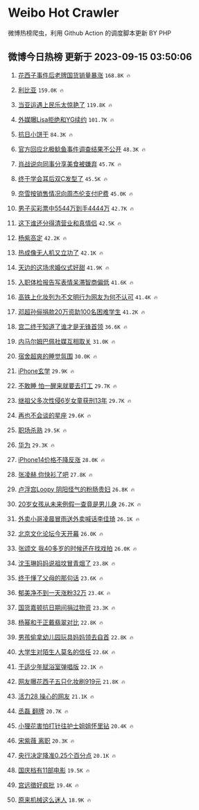 # Weibo Hot Crawler 



微博热榜爬虫，利用 Github Action 的调度脚本更新 BY PHP 


## 微博今日热榜 更新于 2023-09-15 03:50:06 
1. [花西子事件后老牌国货销量暴涨](https://s.weibo.com/weibo?q=%23%E8%8A%B1%E8%A5%BF%E5%AD%90%E4%BA%8B%E4%BB%B6%E5%90%8E%E8%80%81%E7%89%8C%E5%9B%BD%E8%B4%A7%E9%94%80%E9%87%8F%E6%9A%B4%E6%B6%A8%23&t=31&band_rank=1&Refer=top) `168.8K 🔥` 

1. [利比亚](https://s.weibo.com/weibo?q=%E5%88%A9%E6%AF%94%E4%BA%9A&t=31&band_rank=2&Refer=top) `159.0K 🔥` 

1. [当亚运遇上民乐太惊艳了](https://s.weibo.com/weibo?q=%23%E5%BD%93%E4%BA%9A%E8%BF%90%E9%81%87%E4%B8%8A%E6%B0%91%E4%B9%90%E5%A4%AA%E6%83%8A%E8%89%B3%E4%BA%86%23&t=31&band_rank=3&Refer=top) `119.8K 🔥` 

1. [外媒曝Lisa拒绝和YG续约](https://s.weibo.com/weibo?q=%23%E5%A4%96%E5%AA%92%E6%9B%9DLisa%E6%8B%92%E7%BB%9D%E5%92%8CYG%E7%BB%AD%E7%BA%A6%23&t=31&band_rank=4&Refer=top) `101.7K 🔥` 

1. [抗日小饼干](https://s.weibo.com/weibo?q=%E6%8A%97%E6%97%A5%E5%B0%8F%E9%A5%BC%E5%B9%B2&t=31&band_rank=5&Refer=top) `84.3K 🔥` 

1. [官方回应北极鲶鱼事件调查结果不公开](https://s.weibo.com/weibo?q=%23%E5%AE%98%E6%96%B9%E5%9B%9E%E5%BA%94%E5%8C%97%E6%9E%81%E9%B2%B6%E9%B1%BC%E4%BA%8B%E4%BB%B6%E8%B0%83%E6%9F%A5%E7%BB%93%E6%9E%9C%E4%B8%8D%E5%85%AC%E5%BC%80%23&t=31&band_rank=6&Refer=top) `48.3K 🔥` 

1. [肖战说向同事分享美食被嫌弃](https://s.weibo.com/weibo?q=%23%E8%82%96%E6%88%98%E8%AF%B4%E5%90%91%E5%90%8C%E4%BA%8B%E5%88%86%E4%BA%AB%E7%BE%8E%E9%A3%9F%E8%A2%AB%E5%AB%8C%E5%BC%83%23&t=31&band_rank=7&Refer=top) `45.7K 🔥` 

1. [终于学会耳后双C发型了](https://s.weibo.com/weibo?q=%E7%BB%88%E4%BA%8E%E5%AD%A6%E4%BC%9A%E8%80%B3%E5%90%8E%E5%8F%8CC%E5%8F%91%E5%9E%8B%E4%BA%86&t=31&band_rank=8&Refer=top) `45.5K 🔥` 

1. [奈雪按销售情况向周杰伦支付IP费](https://s.weibo.com/weibo?q=%23%E5%A5%88%E9%9B%AA%E6%8C%89%E9%94%80%E5%94%AE%E6%83%85%E5%86%B5%E5%90%91%E5%91%A8%E6%9D%B0%E4%BC%A6%E6%94%AF%E4%BB%98IP%E8%B4%B9%23&t=31&band_rank=9&Refer=top) `45.0K 🔥` 

1. [男子买彩票中5544万到手4444万](https://s.weibo.com/weibo?q=%23%E7%94%B7%E5%AD%90%E4%B9%B0%E5%BD%A9%E7%A5%A8%E4%B8%AD5544%E4%B8%87%E5%88%B0%E6%89%8B4444%E4%B8%87%23&t=31&band_rank=10&Refer=top) `42.7K 🔥` 

1. [这下谁还分得清营业和真情侣](https://s.weibo.com/weibo?q=%E8%BF%99%E4%B8%8B%E8%B0%81%E8%BF%98%E5%88%86%E5%BE%97%E6%B8%85%E8%90%A5%E4%B8%9A%E5%92%8C%E7%9C%9F%E6%83%85%E4%BE%A3&t=31&band_rank=11&Refer=top) `42.5K 🔥` 

1. [杨紫高定](https://s.weibo.com/weibo?q=%E6%9D%A8%E7%B4%AB%E9%AB%98%E5%AE%9A&t=31&band_rank=12&Refer=top) `42.2K 🔥` 

1. [热成像无人机又立功了](https://s.weibo.com/weibo?q=%23%E7%83%AD%E6%88%90%E5%83%8F%E6%97%A0%E4%BA%BA%E6%9C%BA%E5%8F%88%E7%AB%8B%E5%8A%9F%E4%BA%86%23&t=31&band_rank=13&Refer=top) `42.1K 🔥` 

1. [天边的这场求婚仪式好甜](https://s.weibo.com/weibo?q=%23%E5%A4%A9%E8%BE%B9%E7%9A%84%E8%BF%99%E5%9C%BA%E6%B1%82%E5%A9%9A%E4%BB%AA%E5%BC%8F%E5%A5%BD%E7%94%9C%23&t=31&band_rank=14&Refer=top) `41.9K 🔥` 

1. [入职体检报告写表情呆滞智商偏低](https://s.weibo.com/weibo?q=%23%E5%85%A5%E8%81%8C%E4%BD%93%E6%A3%80%E6%8A%A5%E5%91%8A%E5%86%99%E8%A1%A8%E6%83%85%E5%91%86%E6%BB%9E%E6%99%BA%E5%95%86%E5%81%8F%E4%BD%8E%23&t=31&band_rank=15&Refer=top) `41.6K 🔥` 

1. [高铁上化妆列为不文明行为网友为何不认可](https://s.weibo.com/weibo?q=%23%E9%AB%98%E9%93%81%E4%B8%8A%E5%8C%96%E5%A6%86%E5%88%97%E4%B8%BA%E4%B8%8D%E6%96%87%E6%98%8E%E8%A1%8C%E4%B8%BA%E7%BD%91%E5%8F%8B%E4%B8%BA%E4%BD%95%E4%B8%8D%E8%AE%A4%E5%8F%AF%23&t=31&band_rank=16&Refer=top) `41.4K 🔥` 

1. [邓超孙俪捐款20万资助100名困难学生](https://s.weibo.com/weibo?q=%23%E9%82%93%E8%B6%85%E5%AD%99%E4%BF%AA%E6%8D%90%E6%AC%BE20%E4%B8%87%E8%B5%84%E5%8A%A9100%E5%90%8D%E5%9B%B0%E9%9A%BE%E5%AD%A6%E7%94%9F%23&t=31&band_rank=17&Refer=top) `41.2K 🔥` 

1. [宫二终于知道了谁才是无锋首领](https://s.weibo.com/weibo?q=%E5%AE%AB%E4%BA%8C%E7%BB%88%E4%BA%8E%E7%9F%A5%E9%81%93%E4%BA%86%E8%B0%81%E6%89%8D%E6%98%AF%E6%97%A0%E9%94%8B%E9%A6%96%E9%A2%86&t=31&band_rank=18&Refer=top) `36.6K 🔥` 

1. [内马尔姆巴佩社媒互相取关](https://s.weibo.com/weibo?q=%23%E5%86%85%E9%A9%AC%E5%B0%94%E5%A7%86%E5%B7%B4%E4%BD%A9%E7%A4%BE%E5%AA%92%E4%BA%92%E7%9B%B8%E5%8F%96%E5%85%B3%23&t=31&band_rank=19&Refer=top) `31.0K 🔥` 

1. [宿舍超爽的睡觉氛围](https://s.weibo.com/weibo?q=%E5%AE%BF%E8%88%8D%E8%B6%85%E7%88%BD%E7%9A%84%E7%9D%A1%E8%A7%89%E6%B0%9B%E5%9B%B4&t=31&band_rank=20&Refer=top) `30.0K 🔥` 

1. [iPhone玄学](https://s.weibo.com/weibo?q=iPhone%E7%8E%84%E5%AD%A6&t=31&band_rank=21&Refer=top) `29.9K 🔥` 

1. [不敢睡 怕一醒来就要去打工](https://s.weibo.com/weibo?q=%E4%B8%8D%E6%95%A2%E7%9D%A1%20%E6%80%95%E4%B8%80%E9%86%92%E6%9D%A5%E5%B0%B1%E8%A6%81%E5%8E%BB%E6%89%93%E5%B7%A5&t=31&band_rank=22&Refer=top) `29.7K 🔥` 

1. [继祖父多次性侵6岁女童获刑13年](https://s.weibo.com/weibo?q=%23%E7%BB%A7%E7%A5%96%E7%88%B6%E5%A4%9A%E6%AC%A1%E6%80%A7%E4%BE%B56%E5%B2%81%E5%A5%B3%E7%AB%A5%E8%8E%B7%E5%88%9113%E5%B9%B4%23&t=31&band_rank=23&Refer=top) `29.7K 🔥` 

1. [再也不会谈的星座](https://s.weibo.com/weibo?q=%23%E5%86%8D%E4%B9%9F%E4%B8%8D%E4%BC%9A%E8%B0%88%E7%9A%84%E6%98%9F%E5%BA%A7%23&t=31&band_rank=24&Refer=top) `29.6K 🔥` 

1. [职场杀熟](https://s.weibo.com/weibo?q=%E8%81%8C%E5%9C%BA%E6%9D%80%E7%86%9F&t=31&band_rank=25&Refer=top) `29.5K 🔥` 

1. [华为](https://s.weibo.com/weibo?q=%E5%8D%8E%E4%B8%BA&t=31&band_rank=26&Refer=top) `29.3K 🔥` 

1. [iPhone14价格不降反涨](https://s.weibo.com/weibo?q=%23iPhone14%E4%BB%B7%E6%A0%BC%E4%B8%8D%E9%99%8D%E5%8F%8D%E6%B6%A8%23&t=31&band_rank=27&Refer=top) `28.0K 🔥` 

1. [张凌赫 你快衫了吧](https://s.weibo.com/weibo?q=%E5%BC%A0%E5%87%8C%E8%B5%AB%20%E4%BD%A0%E5%BF%AB%E8%A1%AB%E4%BA%86%E5%90%A7&t=31&band_rank=28&Refer=top) `27.8K 🔥` 

1. [卢浮宫Loopy 阴阳怪气的粉肠贵妇](https://s.weibo.com/weibo?q=%E5%8D%A2%E6%B5%AE%E5%AE%ABLoopy%20%E9%98%B4%E9%98%B3%E6%80%AA%E6%B0%94%E7%9A%84%E7%B2%89%E8%82%A0%E8%B4%B5%E5%A6%87&t=31&band_rank=29&Refer=top) `26.8K 🔥` 

1. [20岁女孩从未来例假一查竟是男儿身](https://s.weibo.com/weibo?q=%2320%E5%B2%81%E5%A5%B3%E5%AD%A9%E4%BB%8E%E6%9C%AA%E6%9D%A5%E4%BE%8B%E5%81%87%E4%B8%80%E6%9F%A5%E7%AB%9F%E6%98%AF%E7%94%B7%E5%84%BF%E8%BA%AB%23&t=31&band_rank=30&Refer=top) `26.2K 🔥` 

1. [外卖小哥凌晨冒雨送外卖喊话李佳琦](https://s.weibo.com/weibo?q=%23%E5%A4%96%E5%8D%96%E5%B0%8F%E5%93%A5%E5%87%8C%E6%99%A8%E5%86%92%E9%9B%A8%E9%80%81%E5%A4%96%E5%8D%96%E5%96%8A%E8%AF%9D%E6%9D%8E%E4%BD%B3%E7%90%A6%23&t=31&band_rank=31&Refer=top) `26.1K 🔥` 

1. [北京文化论坛今天开幕](https://s.weibo.com/weibo?q=%23%E5%8C%97%E4%BA%AC%E6%96%87%E5%8C%96%E8%AE%BA%E5%9D%9B%E4%BB%8A%E5%A4%A9%E5%BC%80%E5%B9%95%23&t=31&band_rank=32&Refer=top) `26.0K 🔥` 

1. [张颂文 我40多岁的时候还在找戏拍](https://s.weibo.com/weibo?q=%E5%BC%A0%E9%A2%82%E6%96%87%20%E6%88%9140%E5%A4%9A%E5%B2%81%E7%9A%84%E6%97%B6%E5%80%99%E8%BF%98%E5%9C%A8%E6%89%BE%E6%88%8F%E6%8B%8D&t=31&band_rank=33&Refer=top) `26.0K 🔥` 

1. [沈玉琳妈妈说祖坟冒青烟了](https://s.weibo.com/weibo?q=%23%E6%B2%88%E7%8E%89%E7%90%B3%E5%A6%88%E5%A6%88%E8%AF%B4%E7%A5%96%E5%9D%9F%E5%86%92%E9%9D%92%E7%83%9F%E4%BA%86%23&t=31&band_rank=34&Refer=top) `23.8K 🔥` 

1. [终于懂了父母的那句话](https://s.weibo.com/weibo?q=%E7%BB%88%E4%BA%8E%E6%87%82%E4%BA%86%E7%88%B6%E6%AF%8D%E7%9A%84%E9%82%A3%E5%8F%A5%E8%AF%9D&t=31&band_rank=35&Refer=top) `23.6K 🔥` 

1. [郁美净不到一天涨粉32万](https://s.weibo.com/weibo?q=%23%E9%83%81%E7%BE%8E%E5%87%80%E4%B8%8D%E5%88%B0%E4%B8%80%E5%A4%A9%E6%B6%A8%E7%B2%8932%E4%B8%87%23&t=31&band_rank=36&Refer=top) `23.4K 🔥` 

1. [国货嘉顿抗日期间捐过物资](https://s.weibo.com/weibo?q=%E5%9B%BD%E8%B4%A7%E5%98%89%E9%A1%BF%E6%8A%97%E6%97%A5%E6%9C%9F%E9%97%B4%E6%8D%90%E8%BF%87%E7%89%A9%E8%B5%84&t=31&band_rank=37&Refer=top) `23.3K 🔥` 

1. [杨幂和于正戴翡翠对比](https://s.weibo.com/weibo?q=%23%E6%9D%A8%E5%B9%82%E5%92%8C%E4%BA%8E%E6%AD%A3%E6%88%B4%E7%BF%A1%E7%BF%A0%E5%AF%B9%E6%AF%94%23&t=31&band_rank=38&Refer=top) `22.8K 🔥` 

1. [男孩偷拿幼儿园玩具妈妈领去自首](https://s.weibo.com/weibo?q=%23%E7%94%B7%E5%AD%A9%E5%81%B7%E6%8B%BF%E5%B9%BC%E5%84%BF%E5%9B%AD%E7%8E%A9%E5%85%B7%E5%A6%88%E5%A6%88%E9%A2%86%E5%8E%BB%E8%87%AA%E9%A6%96%23&t=31&band_rank=39&Refer=top) `22.8K 🔥` 

1. [大学生对陌生人莫名的信任](https://s.weibo.com/weibo?q=%E5%A4%A7%E5%AD%A6%E7%94%9F%E5%AF%B9%E9%99%8C%E7%94%9F%E4%BA%BA%E8%8E%AB%E5%90%8D%E7%9A%84%E4%BF%A1%E4%BB%BB&t=31&band_rank=40&Refer=top) `22.6K 🔥` 

1. [于适少年赋浴室弹唱版](https://s.weibo.com/weibo?q=%23%E4%BA%8E%E9%80%82%E5%B0%91%E5%B9%B4%E8%B5%8B%E6%B5%B4%E5%AE%A4%E5%BC%B9%E5%94%B1%E7%89%88%23&t=31&band_rank=41&Refer=top) `22.1K 🔥` 

1. [网友曝花西子五只化妆刷919元](https://s.weibo.com/weibo?q=%23%E7%BD%91%E5%8F%8B%E6%9B%9D%E8%8A%B1%E8%A5%BF%E5%AD%90%E4%BA%94%E5%8F%AA%E5%8C%96%E5%A6%86%E5%88%B7919%E5%85%83%23&t=31&band_rank=42&Refer=top) `21.8K 🔥` 

1. [活力28 操心的网友](https://s.weibo.com/weibo?q=%E6%B4%BB%E5%8A%9B28%20%E6%93%8D%E5%BF%83%E7%9A%84%E7%BD%91%E5%8F%8B&t=31&band_rank=43&Refer=top) `21.1K 🔥` 

1. [丞磊 翻牌](https://s.weibo.com/weibo?q=%E4%B8%9E%E7%A3%8A%20%E7%BF%BB%E7%89%8C&t=31&band_rank=44&Refer=top) `20.7K 🔥` 

1. [小狸花害怕打针往护士姐姐怀里钻](https://s.weibo.com/weibo?q=%E5%B0%8F%E7%8B%B8%E8%8A%B1%E5%AE%B3%E6%80%95%E6%89%93%E9%92%88%E5%BE%80%E6%8A%A4%E5%A3%AB%E5%A7%90%E5%A7%90%E6%80%80%E9%87%8C%E9%92%BB&t=31&band_rank=45&Refer=top) `20.4K 🔥` 

1. [宋紫薇 离职](https://s.weibo.com/weibo?q=%E5%AE%8B%E7%B4%AB%E8%96%87%20%E7%A6%BB%E8%81%8C&t=31&band_rank=46&Refer=top) `20.3K 🔥` 

1. [央行决定降准0.25个百分点](https://s.weibo.com/weibo?q=%E5%A4%AE%E8%A1%8C%E5%86%B3%E5%AE%9A%E9%99%8D%E5%87%860.25%E4%B8%AA%E7%99%BE%E5%88%86%E7%82%B9&t=31&band_rank=47&Refer=top) `20.1K 🔥` 

1. [国庆档有11部电影](https://s.weibo.com/weibo?q=%23%E5%9B%BD%E5%BA%86%E6%A1%A3%E6%9C%8911%E9%83%A8%E7%94%B5%E5%BD%B1%23&t=31&band_rank=48&Refer=top) `19.5K 🔥` 

1. [宫远徵好疯批](https://s.weibo.com/weibo?q=%23%E5%AE%AB%E8%BF%9C%E5%BE%B5%E5%A5%BD%E7%96%AF%E6%89%B9%23&t=31&band_rank=49&Refer=top) `19.4K 🔥` 

1. [原来机械这么迷人](https://s.weibo.com/weibo?q=%23%E5%8E%9F%E6%9D%A5%E6%9C%BA%E6%A2%B0%E8%BF%99%E4%B9%88%E8%BF%B7%E4%BA%BA%23&t=31&band_rank=50&Refer=top) `18.9K 🔥` 

